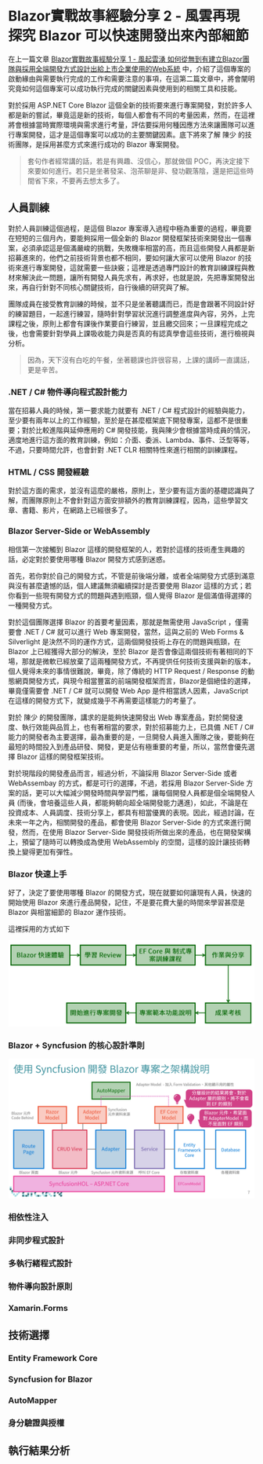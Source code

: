 # Blazor實戰故事經驗分享 2 - 風雲再現 探究 Blazor 可以快速開發出來內部細節

在上一篇文章 [Blazor實戰故事經驗分享 1 - 風起雲湧 如何從無到有建立Blazor團隊與採用全端開發方式設計出給上市企業使用的Web系統](https://csharpkh.blogspot.com/2020/11/Blazor-Server-Side-Full-Stack-Case-Study-JavaScript-Story.html) 中，介紹了這個專案的啟動緣由與需要執行完成的工作和需要注意的事項，在這第二篇文章中，將會闡明究竟如何這個專案可以成功執行完成的關鍵因素與使用到的相關工具和技能。

對於採用 ASP.NET Core Blazor 這個全新的技術要來進行專案開發，對於許多人都是新的嘗試，畢竟這是新的技術，每個人都會有不同的考量因素，然而，在這裡將會根據當時實際環境與需求進行考量，評估要採用何種因應方法來讓團隊可以進行專案開發，這才是這個專案可以成功的主要關鍵因素。底下將來了解 陳少 的技術團隊，是採用甚麼方式來進行成功的 Blazor 專案開發。

>套句作者經常講的話，若是有興趣、沒信心，那就做個 POC，再決定接下來要如何進行。若只是坐著發呆、泡茶聊是非、發功觀落陰，還是把這些時間省下來，不要再去想太多了。

## 人員訓練

對於人員訓練這個過程，是這個 Blazor 專案導入過程中極為重要的過程，畢竟要在短短的三個月內，要能夠採用一個全新的 Blazor 開發框架技術來開發出一個專案，必須承認這是個滿嚴峻的挑戰，失敗機率相當的高，而且這些開發人員都是新招募進來的，他們之前技術背景也都不相同，要如何讓大家可以使用 Blazor 的技術來進行專案開發，這就需要一些訣竅；這裡是透過專門設計的教育訓練課程與教材來解決此一問題，讓所有開發人員先求有，再求好，也就是說，先把專案開發出來，再自行針對不同核心關鍵技術，自行後續的研究與了解。

團隊成員在接受教育訓練的時候，並不只是坐著聽講而已，而是會跟著不同設計好的練習題目，一起進行練習，隨時針對學習狀況進行調整進度與內容，另外，上完課程之後，原則上都會有課後作業要自行練習，並且繳交回來；一旦課程完成之後，也會需要針對學員上課吸收能力與是否真的有認真學會這些技術，進行檢視與分析。

>因為，天下沒有白吃的午餐，坐著聽課也許很容易，上課的講師一直講話，更是辛苦。

### .NET / C# 物件導向程式設計能力

當在招募人員的時候，第一要求能力就要有 .NET / C# 程式設計的經驗與能力，至少要有兩年以上的工作經驗，至於是在甚麼框架底下開發專案，這都不是很重要；對於比較進階與延伸應用的 C# 開發技能，我與陳少會根據當時成員的情況，適度地進行這方面的教育訓練，例如：介面、委派、Lambda、事件、泛型等等，不過，只要時間允許，也會針對 .NET CLR 相關特性來進行相關的訓練課程。

### HTML / CSS 開發經驗

對於這方面的需求，並沒有這麼的嚴格，原則上，至少要有這方面的基礎認識與了解，而團隊原則上不會針對這方面安排額外的教育訓練課程，因為，這些學習文章、書籍、影片，在網路上已經很多了。

### Blazor Server-Side or WebAssembly

相信第一次接觸到 Blazor 這樣的開發框架的人，若對於這樣的技術產生興趣的話，必定對於要使用哪種 Blazor 開發方式感到迷惑。

首先，若你對於自己的開發方式，不管是前後端分離，或者全端開發方式感到滿意與沒有甚麼遺憾的話，個人建議無須繼續探討是否要使用 Blazor 這樣的方式；若你看到一些現有開發方式的問題與遇到瓶頸，個人覺得 Blazor 是個滿值得選擇的一種開發方式。

對於這個團隊選擇 Blazor 的首要考量因素，那就是無需使用 JavaScript ，僅需要會 .NET / C# 就可以進行 Web 專案開發，當然，這與之前的 Web Forms & Silverlight 是決然不同的運作方式，這兩個開發技術上存在的問題與瓶頸，在 Blazor 上已經獲得大部分的解決，至於 Blazor 是否會像這兩個技術有著相同的下場，那就是微軟已經放棄了這兩種開發方式，不再提供任何技術支援與新的版本，個人覺得未來的事情很難說，畢竟，除了傳統的 HTTP Request / Response 的動態網頁開發方式，與現今相當豐富的前端開發框架而言，Blazor是個絕佳的選擇，畢竟僅需要會 .NET / C# 就可以開發 Web App 是件相當誘人因素，JavaScript在這樣的開發方式下，就變成幾乎不再需要這樣能力的考量了。

對於 陳少 的開發團隊，講求的是能夠快速開發出 Web 專案產品，對於開發速度、執行效能與品質上，也有著相當的要求，對於招募能力上，已具備 .NET / C# 能力的開發者為主要選擇，最為重要的是，一旦開發人員進入團隊之後，要能夠在最短的時間投入到產品研發、開發，更是佔有極重要的考量，所以，當然會優先選擇 Blazor 這樣的開發框架技術。

對於現階段的開發產品而言，經過分析，不論採用 Blazor Server-Side 或者 WebAssembay 的方式，都是可行的選擇，不過，若採用 Blazor Server-Side 方案的話，更可以大幅減少開發時間與學習門檻，讓每個開發人員都是個全端開發人員 (而後，會培養這些人員，都能夠朝向超全端開發能力邁進)，如此，不論是在投資成本、人員調度、技術分享上，都具有相當優異的表現。因此，經過討論，在未來一年之內，相關開發的產品，都會使用 Blazor Server-Side 的方式來進行開發，然而，在使用 Blazor Server-Side 開發技術所做出來的產品，也在開發架構上，預留了隨時可以轉換成為使用 WebAssembly 的空間，這樣的設計讓技術轉換上變得更加有彈性。

### Blazor 快速上手

好了，決定了要使用哪種 Blazor 的開發方式，現在就要如何讓現有人員，快速的開始使用 Blazor 來進行產品開發，記住，不是要花費大量的時間來學習甚麼是 Blazor 與相當細節的 Blazor 運作技術。

這裡採用的方式如下

![](../Images/CS2020-9925.png)

### Blazor + Syncfusion 的核心設計準則

![](../Images/CS2020-9924.png)

### 相依性注入

### 非同步程式設計

### 多執行緒程式設計

### 物件導向設計原則


### Xamarin.Forms

## 技術選擇

### Entity Framework Core

### Syncfusion for Blazor

### AutoMapper

### 身分驗證與授權

## 執行結果分析



